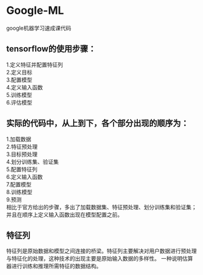 # Google-ML

google机器学习速成课代码

## tensorflow的使用步骤：  
1.定义特征并配置特征列  
2.定义目标  
3.配置模型  
4.定义输入函数  
5.训练模型  
6.评估模型  

## 实际的代码中，从上到下，各个部分出现的顺序为：  
1.加载数据  
2.特征预处理  
3.目标预处理  
4.划分训练集、验证集  
5.配置特征列  
6.定义输入函数  
7.配置模型  
8.训练模型  
9.预测  
相比于官方给出的步骤，多出了加载数据集、特征预处理、划分训练集和验证集；并且在顺序上定义输入函数出现在模型配置之前。  
  
    
## 特征列
特征列是原始数据和模型之间连接的桥梁。特征列主要解决对用户数据进行预处理与特征化的处理，这种技术的出现主要是原始输入数据的多样性。
一种说明估算器进行训练和推理所需特征的数据结构。
